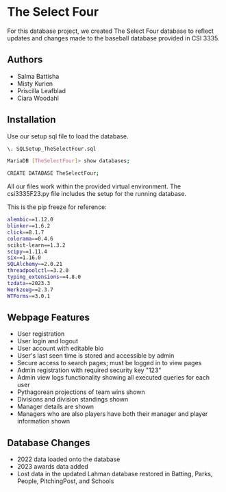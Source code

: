 # The Select Four

For this database project, we created The Select Four database to reflect updates and changes made to the baseball
database provided in CSI 3335.

## Authors

- Salma Battisha
- Misty Kurien
- Priscilla Leafblad
- Ciara Woodahl

## Installation

Use our setup sql file to load the database.

```bash
\. SQLSetup_TheSelectFour.sql

MariaDB [TheSelectFour]> show databases;

CREATE DATABASE TheSelectFour;
```

All our files work within the provided virtual environment.
The csi3335F23.py file includes the setup for the running database.

This is the pip freeze for reference:

```bash
alembic==1.12.0
blinker==1.6.2
click==8.1.7
colorama==0.4.6
scikit-learn==1.3.2
scipy==1.11.4
six==1.16.0
SQLAlchemy==2.0.21
threadpoolctl==3.2.0
typing_extensions==4.8.0
tzdata==2023.3
Werkzeug==2.3.7
WTForms==3.0.1

```

## Webpage Features

- User registration
- User login and logout
- User account with editable bio
- User's last seen time is stored and accessible by admin
- Secure access to search pages; must be logged in to view pages
- Admin registration with required security key "123"
- Admin view logs functionality showing all executed queries for each user
- Pythagorean projections of team wins shown
- Divisions and division standings shown
- Manager details are shown
- Managers who are also players have both their manager and player information shown

## Database Changes

- 2022 data loaded onto the database
- 2023 awards data added
- Lost data in the updated Lahman database restored in Batting, Parks, People, PitchingPost, and Schools
